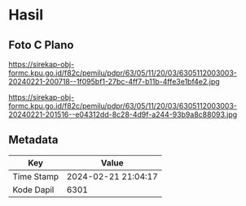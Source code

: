 # Hasil

## Foto C Plano

https://sirekap-obj-formc.kpu.go.id/f82c/pemilu/pdpr/63/05/11/20/03/6305112003003-20240221-200718--1f095bf1-27bc-4ff7-b11b-4ffe3e1bf4e2.jpg

https://sirekap-obj-formc.kpu.go.id/f82c/pemilu/pdpr/63/05/11/20/03/6305112003003-20240221-201516--e04312dd-8c28-4d9f-a244-93b9a8c88093.jpg


## Metadata

| Key        | Value               |
| ---------- | ------------------- |
| Time Stamp | 2024-02-21 21:04:17 |
| Kode Dapil | 6301                |



